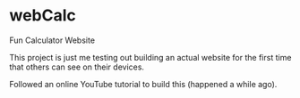 # webCalc
Fun Calculator Website

This project is just me testing out building an actual website for the first time that others can see on their devices.

Followed an online YouTube tutorial to build this (happened a while ago).
